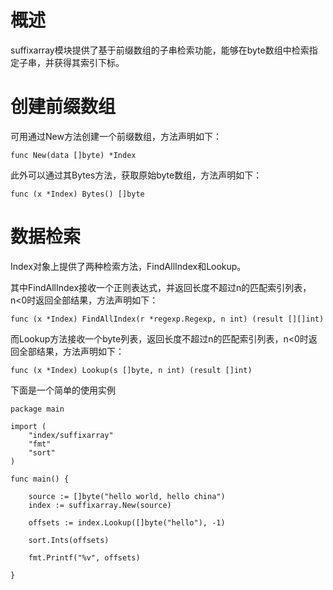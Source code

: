 # 概述
suffixarray模块提供了基于前缀数组的子串检索功能，能够在byte数组中检索指定子串，并获得其索引下标。

# 创建前缀数组
可用通过New方法创建一个前缀数组，方法声明如下：

```
func New(data []byte) *Index
```
此外可以通过其Bytes方法，获取原始byte数组，方法声明如下：

```
func (x *Index) Bytes() []byte
```

# 数据检索
Index对象上提供了两种检索方法，FindAllIndex和Lookup。

其中FindAllIndex接收一个正则表达式，并返回长度不超过n的匹配索引列表，n<0时返回全部结果，方法声明如下：

```
func (x *Index) FindAllIndex(r *regexp.Regexp, n int) (result [][]int)
```

而Lookup方法接收一个byte列表，返回长度不超过n的匹配索引列表，n<0时返回全部结果，方法声明如下：

```
func (x *Index) Lookup(s []byte, n int) (result []int)
```

下面是一个简单的使用实例

```
package main

import (
	"index/suffixarray"
	"fmt"
	"sort"
)

func main() {

	source := []byte("hello world, hello china")
	index := suffixarray.New(source)

	offsets := index.Lookup([]byte("hello"), -1)

	sort.Ints(offsets)

	fmt.Printf("%v", offsets)

}
```

